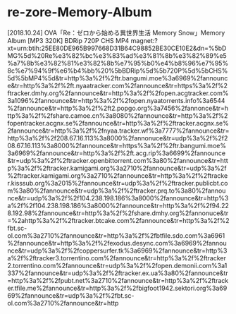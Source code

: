 # re-zore-Memory-Album
[2018.10.24] OVA「Re：ゼロから始める異世界生活 Memory Snow」Memory Album [MP3 320K]
BDRip 720P CHS MP4
magnet:?xt=urn:btih:25EE80DE965B997668D31B64C98852BE30CE10E2&dn=%5bDMG%5d%20Re%e3%82%bc%e3%83%ad%e3%81%8b%e3%82%89%e5%a7%8b%e3%82%81%e3%82%8b%e7%95%b0%e4%b8%96%e7%95%8c%e7%94%9f%e6%b4%bb%20%5bBDRip%5d%5b720P%5d%5bCHS%5d%5bMP4%5d&tr=http%3a%2f%2ftr.bangumi.moe%3a6969%2fannounce&tr=http%3a%2f%2ft.nyaatracker.com%2fannounce&tr=https%3a%2f%2ftracker.dmhy.org%2fannounce&tr=http%3a%2f%2fopen.acgtracker.com%3a1096%2fannounce&tr=http%3a%2f%2fopen.nyaatorrents.info%3a6544%2fannounce&tr=http%3a%2f%2ft2.popgo.org%3a7456%2fannonce&tr=http%3a%2f%2fshare.camoe.cn%3a8080%2fannounce&tr=http%3a%2f%2fopentracker.acgnx.se%2fannounce&tr=http%3a%2f%2ftracker.acgnx.se%2fannounce&tr=http%3a%2f%2fnyaa.tracker.wf%3a7777%2fannounce&tr=http%3a%2f%2f208.67.16.113%3a8000%2fannonuce&tr=udp%3a%2f%2f208.67.16.113%3a8000%2fannounce&tr=https%3a%2f%2ftr.bangumi.moe%3a6969%2fannounce&tr=http%3a%2f%2ft.acg.rip%3a6699%2fannounce&tr=udp%3a%2f%2ftracker.openbittorrent.com%3a80%2fannounce&tr=http%3a%2f%2ftracker.kamigami.org%3a2710%2fannounce&tr=udp%3a%2f%2ftracker.kamigami.org%3a2710%2fannounce&tr=http%3a%2f%2ftracker.kisssub.org%3a2015%2fannounce&tr=udp%3a%2f%2ftracker.publicbt.com%3a80%2fannounce&tr=udp%3a%2f%2ftracker.prq.to%3a80%2fannounce&tr=udp%3a%2f%2f104.238.198.186%3a8000%2fannounce&tr=http%3a%2f%2f104.238.198.186%3a8000%2fannounce&tr=http%3a%2f%2f94.228.192.98%2fannounce&tr=http%3a%2f%2fshare.dmhy.org%2fannonuce&tr=%2ahttp%3a%2f%2ftracker.btcake.com%2fannounce&tr=http%3a%2f%2fbt.sc-ol.com%3a2710%2fannounce&tr=http%3a%2f%2fbtfile.sdo.com%3a6961%2fannounce&tr=http%3a%2f%2fexodus.desync.com%3a6969%2fannounce&tr=udp%3a%2f%2fcoppersurfer.tk%3a6969%2fannounce&tr=http%3a%2f%2ftracker3.torrentino.com%2fannounce&tr=http%3a%2f%2ftracker2.torrentino.com%2fannounce&tr=udp%3a%2f%2fopen.demonii.com%3a1337%2fannounce&tr=udp%3a%2f%2ftracker.ex.ua%3a80%2fannounce&tr=http%3a%2f%2fpubt.net%3a2710%2fannounce&tr=http%3a%2f%2ftracker.tfile.me%2fannounce&tr=http%3a%2f%2fbigfoot1942.sektori.org%3a6969%2fannounce&tr=udp%3a%2f%2fbt.sc-ol.com%3a2710%2fannounce&tr=http


